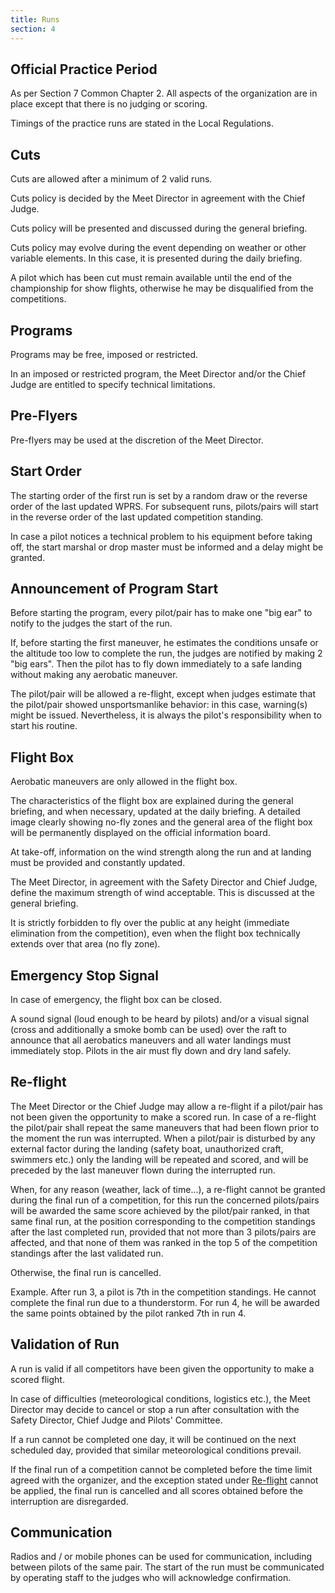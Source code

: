 ```yaml
---
title: Runs
section: 4
---
```


## Official Practice Period

As per Section 7 Common Chapter 2. All aspects of the organization are
in place except that there is no judging or scoring.

Timings of the practice runs are stated in the Local Regulations.

## Cuts

Cuts are allowed after a minimum of 2 valid runs.

Cuts policy is decided by the Meet Director in agreement with the Chief
Judge.

Cuts policy will be presented and discussed during the general briefing.

Cuts policy may evolve during the event depending on weather or other
variable elements. In this case, it is presented during the daily
briefing.

A pilot which has been cut must remain available until the end of the
championship for show flights, otherwise he may be disqualified from the
competitions.

## Programs

Programs may be free, imposed or restricted.

In an imposed or restricted program, the Meet Director and/or the Chief
Judge are entitled to specify technical limitations.

## Pre-Flyers

Pre-flyers may be used at the discretion of the Meet Director.

## Start Order

The starting order of the first run is set by a random draw or the
reverse order of the last updated WPRS. For subsequent runs,
pilots/pairs will start in the reverse order of the last updated
competition standing.

In case a pilot notices a technical problem to his equipment before
taking off, the start marshal or drop master must be informed and a
delay might be granted.

## Announcement of Program Start

Before starting the program, every pilot/pair has to make one "big ear"
to notify to the judges the start of the run.

If, before starting the first maneuver, he estimates the conditions
unsafe or the altitude too low to complete the run, the judges are
notified by making 2 "big ears". Then the pilot has to fly down
immediately to a safe landing without making any aerobatic maneuver.

The pilot/pair will be allowed a re-flight, except when judges estimate
that the pilot/pair showed unsportsmanlike behavior: in this case,
warning(s) might be issued. Nevertheless, it is always the pilot's
responsibility when to start his routine.

## Flight Box

Aerobatic maneuvers are only allowed in the flight box.

The characteristics of the flight box are explained during the general
briefing, and when necessary, updated at the daily briefing. A detailed
image clearly showing no-fly zones and the general area of the flight
box will be permanently displayed on the official information board.

At take-off, information on the wind strength along the run and at
landing must be provided and constantly updated.

The Meet Director, in agreement with the Safety Director and Chief
Judge, define the maximum strength of wind acceptable. This is discussed
at the general briefing.

It is strictly forbidden to fly over the public at any height (immediate
elimination from the competition), even when the flight box technically
extends over that area (no fly zone).

## Emergency Stop Signal

In case of emergency, the flight box can be closed.

A sound signal (loud enough to be heard by pilots) and/or a visual
signal (cross and additionally a smoke bomb can be used) over the raft
to announce that all aerobatics maneuvers and all water landings must
immediately stop. Pilots in the air must fly down and dry land safely.

## Re-flight

The Meet Director or the Chief Judge may allow a re-flight if a
pilot/pair has not been given the opportunity to make a scored run. In
case of a re-flight the pilot/pair shall repeat the same maneuvers that
had been flown prior to the moment the run was interrupted. When a
pilot/pair is disturbed by any external factor during the landing
(safety boat, unauthorized craft, swimmers etc.) only the landing will
be repeated and scored, and will be preceded by the last maneuver flown
during the interrupted run.

When, for any reason (weather, lack of time...), a re-flight cannot be
granted during the final run of a competition, for this run the
concerned pilots/pairs will be awarded the same score achieved by the
pilot/pair ranked, in that same final run, at the position corresponding
to the competition standings after the last completed run, provided that
not more than 3 pilots/pairs are affected, and that none of them was
ranked in the top 5 of the competition standings after the last
validated run.

Otherwise, the final run is cancelled.

Example. After run 3, a pilot is 7th in the competition standings. He
cannot complete the final run due to a thunderstorm. For run 4, he will
be awarded the same points obtained by the pilot ranked 7th in run 4.

## Validation of Run

A run is valid if all competitors have been given the opportunity to
make a scored flight.

In case of difficulties (meteorological conditions, logistics etc.), the
Meet Director may decide to cancel or stop a run after consultation with
the Safety Director, Chief Judge and Pilots\' Committee.

If a run cannot be completed one day, it will be continued on the next
scheduled day, provided that similar meteorological conditions prevail.

If the final run of a competition cannot be completed before the time
limit agreed with the organizer, and the exception stated under [Re-flight](##)
cannot be applied, the final run is cancelled and all scores obtained
before the interruption are disregarded.

## Communication

Radios and / or mobile phones can be used for communication, including
between pilots of the same pair. The start of the run must be
communicated by operating staff to the judges who will acknowledge
confirmation.
